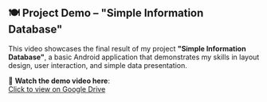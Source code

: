 ## 🍽️ Project Demo – "Simple Information Database"

This video showcases the final result of my project **"Simple Information Database"**, a basic Android application that demonstrates my skills in layout design, user interaction, and simple data presentation.

🎥 **Watch the demo video here**:  
[Click to view on Google Drive](https://drive.google.com/file/d/1q0AVd6tUEaMSivtqjgkKRUrf00ZmuRTD/view?usp=drivesdk)

